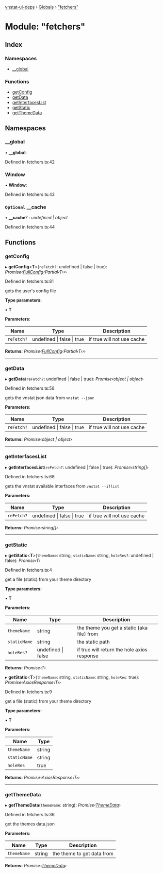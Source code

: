 [vnstat-ui-deps](../README.md) › [Globals](../globals.md) › ["fetchers"](_fetchers_.md)

# Module: "fetchers"

## Index

### Namespaces

* [__global](_fetchers_.md#__global)

### Functions

* [getConfig](_fetchers_.md#getconfig)
* [getData](_fetchers_.md#getdata)
* [getInterfacesList](_fetchers_.md#getinterfaceslist)
* [getStatic](_fetchers_.md#getstatic)
* [getThemeData](_fetchers_.md#getthemedata)

## Namespaces

###  __global

• **__global**:

Defined in fetchers.ts:42

###  Window

• **Window**:

Defined in fetchers.ts:43

### `Optional` __cache

• **__cache**? : *undefined | object*

Defined in fetchers.ts:44

## Functions

###  getConfig

▸ **getConfig**<**T**>(`reFetch?`: undefined | false | true): *Promise‹[FullConfig](_types_.md#fullconfig)‹Partial‹T›››*

Defined in fetchers.ts:81

gets the user's config file

**Type parameters:**

▪ **T**

**Parameters:**

Name | Type | Description |
------ | ------ | ------ |
`reFetch?` | undefined &#124; false &#124; true | if true will not use cache  |

**Returns:** *Promise‹[FullConfig](_types_.md#fullconfig)‹Partial‹T›››*

___

###  getData

▸ **getData**(`reFetch?`: undefined | false | true): *Promise‹object | object›*

Defined in fetchers.ts:56

gets the vnstat json data from `vnstat --json`

**Parameters:**

Name | Type | Description |
------ | ------ | ------ |
`reFetch?` | undefined &#124; false &#124; true | if true will not use cache  |

**Returns:** *Promise‹object | object›*

___

###  getInterfacesList

▸ **getInterfacesList**(`reFetch?`: undefined | false | true): *Promise‹string[]›*

Defined in fetchers.ts:68

gets the vnstat available interfaces from `vnstat --iflist`

**Parameters:**

Name | Type | Description |
------ | ------ | ------ |
`reFetch?` | undefined &#124; false &#124; true | if true will not use cache  |

**Returns:** *Promise‹string[]›*

___

###  getStatic

▸ **getStatic**<**T**>(`themeName`: string, `staticName`: string, `holeRes?`: undefined | false): *Promise‹T›*

Defined in fetchers.ts:4

get a file (static) from your theme directory

**Type parameters:**

▪ **T**

**Parameters:**

Name | Type | Description |
------ | ------ | ------ |
`themeName` | string | the theme you get a static (aka file) from |
`staticName` | string | the static path |
`holeRes?` | undefined &#124; false | if true will return the hole axios response  |

**Returns:** *Promise‹T›*

▸ **getStatic**<**T**>(`themeName`: string, `staticName`: string, `holeRes`: true): *Promise‹AxiosResponse‹T››*

Defined in fetchers.ts:9

get a file (static) from your theme directory

**Type parameters:**

▪ **T**

**Parameters:**

Name | Type |
------ | ------ |
`themeName` | string |
`staticName` | string |
`holeRes` | true |

**Returns:** *Promise‹AxiosResponse‹T››*

___

###  getThemeData

▸ **getThemeData**(`themeName`: string): *Promise‹[ThemeData](../interfaces/_types_.themedata.md)›*

Defined in fetchers.ts:36

get the themes data.json

**Parameters:**

Name | Type | Description |
------ | ------ | ------ |
`themeName` | string | the theme to get data from  |

**Returns:** *Promise‹[ThemeData](../interfaces/_types_.themedata.md)›*
